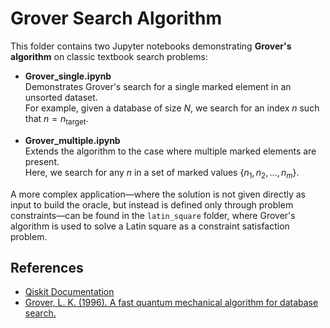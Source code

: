 # Grover Search Algorithm

This folder contains two Jupyter notebooks demonstrating **Grover's algorithm** on classic textbook search problems:

- **Grover_single.ipynb**  
  Demonstrates Grover's search for a single marked element in an unsorted dataset.  
  For example, given a database of size $N$, we search for an index $n$ such that $n = n_{\text{target}}$.  

- **Grover_multiple.ipynb**  
  Extends the algorithm to the case where multiple marked elements are present.  
  Here, we search for any $n$ in a set of marked values $\{n_1, n_2, \ldots, n_m\}$.

A more complex application—where the solution is not given directly as input to build the oracle, but instead is defined only through problem constraints—can be found in the `latin_square` folder, where Grover's algorithm is used to solve a Latin square as a constraint satisfaction problem.


## References

- [Qiskit Documentation](https://qiskit.org/documentation/)
- [Grover, L. K. (1996). A fast quantum mechanical algorithm for database search.](https://arxiv.org/abs/quant-ph/9605043)
